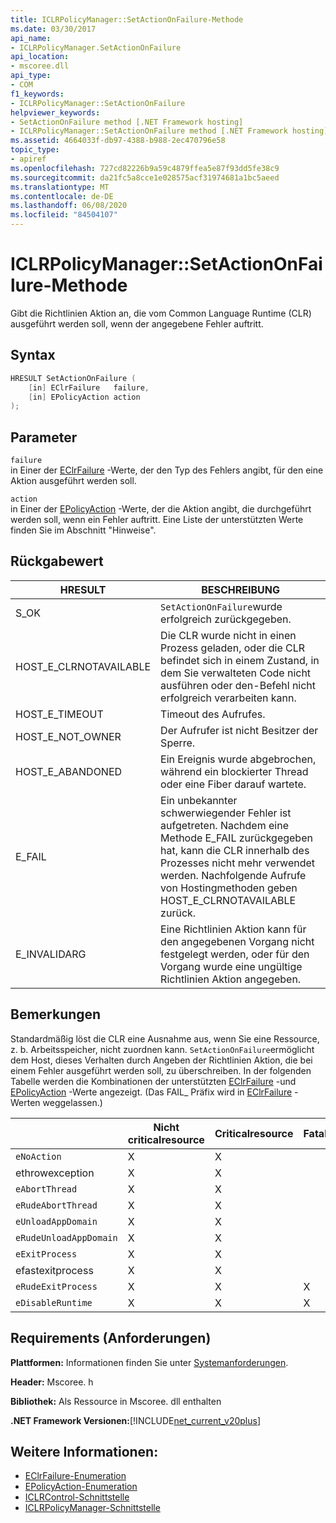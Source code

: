 ```yaml
---
title: ICLRPolicyManager::SetActionOnFailure-Methode
ms.date: 03/30/2017
api_name:
- ICLRPolicyManager.SetActionOnFailure
api_location:
- mscoree.dll
api_type:
- COM
f1_keywords:
- ICLRPolicyManager::SetActionOnFailure
helpviewer_keywords:
- SetActionOnFailure method [.NET Framework hosting]
- ICLRPolicyManager::SetActionOnFailure method [.NET Framework hosting]
ms.assetid: 4664033f-db97-4388-b988-2ec470796e58
topic_type:
- apiref
ms.openlocfilehash: 727cd82226b9a59c4879ffea5e87f93dd5fe38c9
ms.sourcegitcommit: da21fc5a8cce1e028575acf31974681a1bc5aeed
ms.translationtype: MT
ms.contentlocale: de-DE
ms.lasthandoff: 06/08/2020
ms.locfileid: "84504107"
---
```

# <a name="iclrpolicymanagersetactiononfailure-method"></a>ICLRPolicyManager::SetActionOnFailure-Methode
Gibt die Richtlinien Aktion an, die vom Common Language Runtime (CLR) ausgeführt werden soll, wenn der angegebene Fehler auftritt.  
  
## <a name="syntax"></a>Syntax  
  
```cpp  
HRESULT SetActionOnFailure (  
    [in] EClrFailure   failure,  
    [in] EPolicyAction action  
);  
```  
  
## <a name="parameters"></a>Parameter  
 `failure`  
 in Einer der [EClrFailure](eclrfailure-enumeration.md) -Werte, der den Typ des Fehlers angibt, für den eine Aktion ausgeführt werden soll.  
  
 `action`  
 in Einer der [EPolicyAction](epolicyaction-enumeration.md) -Werte, der die Aktion angibt, die durchgeführt werden soll, wenn ein Fehler auftritt. Eine Liste der unterstützten Werte finden Sie im Abschnitt "Hinweise".  
  
## <a name="return-value"></a>Rückgabewert  
  
|HRESULT|BESCHREIBUNG|  
|-------------|-----------------|  
|S_OK|`SetActionOnFailure`wurde erfolgreich zurückgegeben.|  
|HOST_E_CLRNOTAVAILABLE|Die CLR wurde nicht in einen Prozess geladen, oder die CLR befindet sich in einem Zustand, in dem Sie verwalteten Code nicht ausführen oder den-Befehl nicht erfolgreich verarbeiten kann.|  
|HOST_E_TIMEOUT|Timeout des Aufrufes.|  
|HOST_E_NOT_OWNER|Der Aufrufer ist nicht Besitzer der Sperre.|  
|HOST_E_ABANDONED|Ein Ereignis wurde abgebrochen, während ein blockierter Thread oder eine Fiber darauf wartete.|  
|E_FAIL|Ein unbekannter schwerwiegender Fehler ist aufgetreten. Nachdem eine Methode E_FAIL zurückgegeben hat, kann die CLR innerhalb des Prozesses nicht mehr verwendet werden. Nachfolgende Aufrufe von Hostingmethoden geben HOST_E_CLRNOTAVAILABLE zurück.|  
|E_INVALIDARG|Eine Richtlinien Aktion kann für den angegebenen Vorgang nicht festgelegt werden, oder für den Vorgang wurde eine ungültige Richtlinien Aktion angegeben.|  
  
## <a name="remarks"></a>Bemerkungen  
 Standardmäßig löst die CLR eine Ausnahme aus, wenn Sie eine Ressource, z. b. Arbeitsspeicher, nicht zuordnen kann. `SetActionOnFailure`ermöglicht dem Host, dieses Verhalten durch Angeben der Richtlinien Aktion, die bei einem Fehler ausgeführt werden soll, zu überschreiben. In der folgenden Tabelle werden die Kombinationen der unterstützten [EClrFailure](eclrfailure-enumeration.md) -und [EPolicyAction](epolicyaction-enumeration.md) -Werte angezeigt. (Das FAIL_ Präfix wird in [EClrFailure](eclrfailure-enumeration.md) -Werten weggelassen.)  
  
||Nicht criticalresource|Criticalresource|Fatalruntime|Waisen-edlock|StackOverflow|Zugriffsverletzung|Code Contract|  
|-|-------------------------|----------------------|------------------|------------------|-------------------|---------------------|------------------|  
|`eNoAction`|X|X||||–||  
|ethrowexception|X|X||||–||  
|`eAbortThread`|X|X||||–|X|  
|`eRudeAbortThread`|X|X||||–|X|  
|`eUnloadAppDomain`|X|X||X||–|X|  
|`eRudeUnloadAppDomain`|X|X||X|X|–|X|  
|`eExitProcess`|X|X||X|X|–|X|  
|efastexitprocess|X|X||X|X|–||  
|`eRudeExitProcess`|X|X|X|X|X|–||  
|`eDisableRuntime`|X|X|X|X|X|–||  
  
## <a name="requirements"></a>Requirements (Anforderungen)  
 **Plattformen:** Informationen finden Sie unter [Systemanforderungen](../../get-started/system-requirements.md).  
  
 **Header:** Mscoree. h  
  
 **Bibliothek:** Als Ressource in Mscoree. dll enthalten  
  
 **.NET Framework Versionen:**[!INCLUDE[net_current_v20plus](../../../../includes/net-current-v20plus-md.md)]  
  
## <a name="see-also"></a>Weitere Informationen:

- [EClrFailure-Enumeration](eclrfailure-enumeration.md)
- [EPolicyAction-Enumeration](epolicyaction-enumeration.md)
- [ICLRControl-Schnittstelle](iclrcontrol-interface.md)
- [ICLRPolicyManager-Schnittstelle](iclrpolicymanager-interface.md)

